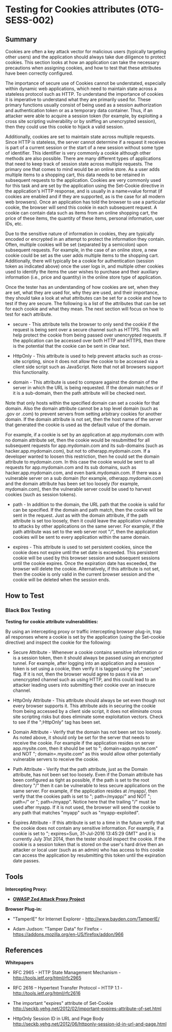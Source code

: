 # Testing for Cookies attributes (OTG-SESS-002)


## Summary
Cookies are often a key attack vector for malicious users (typically targeting other users) and the application should always take due diligence to protect cookies.  This section looks at how an application can take the necessary precautions when assigning cookies, and how to test that these attributes have been correctly configured.


The importance of secure use of Cookies cannot be understated, especially within dynamic web applications, which need to maintain state across a stateless protocol such as HTTP.  To understand the importance of cookies it is imperative to understand what they are primarily used for.  These primary functions usually consist of being used as a session authorization and authentication token or as a temporary data container.  Thus, if an attacker were able to acquire a session token (for example, by exploiting a cross site scripting vulnerability or by sniffing an unencrypted session), then they could use this cookie to hijack a valid session.


Additionally, cookies are set to maintain state across multiple requests.  Since HTTP is stateless, the server cannot determine if a request it receives is part of a current session or the start of a new session without some type of identifier.  This identifier is very commonly a cookie although other methods are also possible.  There are many different types of applications that need to keep track of session state across multiple requests.  The primary one that comes to mind would be an online store.  As a user adds multiple items to a shopping cart, this data needs to be retained in subsequent requests to the application.  Cookies are very commonly used for this task and are set by the application using the Set-Cookie directive in the application's HTTP response, and is usually in a name=value format (if cookies are enabled and if they are supported, as is the case for all modern web browsers).  Once an application has told the browser to use a particular cookie, the browser will send this cookie in each subsequent request.  A cookie can contain data such as items from an online shopping cart, the price of these items, the quantity of these items, personal information, user IDs, etc.


Due to the sensitive nature of information in cookies, they are typically encoded or encrypted in an attempt to protect the information they contain.  Often, multiple cookies will be set (separated by a semicolon) upon subsequent requests. For example, in the case of an online store, a new cookie could be set as the user adds multiple items to the shopping cart.  Additionally, there will typically be a cookie for authentication (session token as indicated above) once the user logs in, and multiple other cookies used to identify the items the user wishes to purchase and their auxiliary information (i.e., price and quantity) in the online store type of application.


Once the tester has an understanding of how cookies are set, when they are set, what they are used for, why they are used, and their importance, they should take a look at what attributes can be set for a cookie and how to test if they are secure.  The following is a list of the attributes that can be set for each cookie and what they mean.  The next section will focus on how to test for each attribute.

* secure - This attribute tells the browser to only send the cookie if the request is being sent over a secure channel such as HTTPS.  This will help protect the cookie from being passed over unencrypted requests. If the application can be accessed over both HTTP and HTTPS, then there is the potential that the cookie can be sent in clear text.

* HttpOnly - This attribute is used to help prevent attacks such as cross-site scripting, since it does not allow the cookie to be accessed via a client side script such as JavaScript.  Note that not all browsers support this functionality.

* domain -  This attribute is used to compare against the domain of the server in which the URL is being requested.  If the domain matches or if it is a sub-domain, then the path attribute will be checked next.


Note that only hosts within the specified domain can set a cookie for that domain.  Also the domain attribute cannot be a top level domain (such as .gov or .com) to prevent servers from setting arbitrary cookies for another domain.  If the domain attribute is not set, then the host name of the server that generated the cookie is used as the default value of the domain.


For example, if a cookie is set by an application at app.mydomain.com with no domain attribute set, then the cookie would be resubmitted for all subsequent requests for app.mydomain.com and its sub-domains (such as hacker.app.mydomain.com), but not to otherapp.mydomain.com.  If a developer wanted to loosen this restriction, then he could set the domain attribute to mydomain.com.  In this case the cookie would be sent to all requests for app.mydomain.com and its sub domains, such as hacker.app.mydomain.com, and even bank.mydomain.com. If there was a vulnerable server on a sub domain (for example, otherapp.mydomain.com) and the domain attribute has been set too loosely (for example, mydomain.com), then the vulnerable server could be used to harvest cookies (such as session tokens).


* path - In addition to the domain, the URL path that the cookie is valid for can be specified. If the domain and path match, then the cookie will be sent in the request. Just as with the domain attribute, if the path attribute is set too loosely, then it could leave the application vulnerable to attacks by other applications on the same server.  For example, if the path attribute was set to the web server root "/", then the application cookies will be sent to every application within the same domain.

* expires - This attribute is used to set persistent cookies, since the cookie does not expire until the set date is exceeded.  This persistent cookie will be used by this browser session and subsequent sessions until the cookie expires.  Once the expiration date has exceeded, the browser will delete the cookie.  Alternatively, if this attribute is not set, then the cookie is only valid in the current browser session and the cookie will be deleted when the session ends.

## How to Test

### Black Box Testing
**Testing for cookie attribute vulnerabilities:** <br>

By using an intercepting proxy or traffic intercepting browser plug-in, trap all responses where a cookie is set by the application (using the Set-cookie directive) and inspect the cookie for the following:

* Secure Attribute - Whenever a cookie contains sensitive information or is a session token, then it should always be passed using an encrypted tunnel.  For example, after logging into an application and a session token is set using a cookie, then verify it is tagged using the ";secure" flag.  If it is not, then the browser would agree to pass it via an unencrypted channel such as using HTTP, and this could lead to an attacker leading users into submitting their cookie over an insecure channel.

* HttpOnly Attribute - This attribute should always be set even though not every browser supports it. This attribute aids in securing the cookie from being accessed by a client side script, it does not eliminate cross site scripting risks but does eliminate some exploitation vectors. Check to see if the ";HttpOnly" tag has been set.

* Domain Attribute - Verify that the domain has not been set too loosely.  As noted above, it should only be set for the server that needs to receive the cookie.  For example if the application resides on server app.mysite.com, then it should be set to "; domain=app.mysite.com" and NOT "; domain=.mysite.com" as this would allow other potentially vulnerable servers to receive the cookie.

* Path Attribute - Verify that the path attribute, just as the Domain attribute, has not been set too loosely.  Even if the Domain attribute has been configured as tight as possible, if the path is set to the root directory "/" then it can be vulnerable to less secure applications on the same server.  For example, if the application resides at /myapp/, then verify that the cookies path is set to "; path=/myapp/" and NOT "; path=/" or "; path=/myapp".  Notice here that the trailing "/" must be used after myapp.  If it is not used, the browser will send the cookie to any path that matches "myapp" such as "myapp-exploited".

* Expires Attribute - If this attribute is set to a time in the future verify that the cookie does not contain any sensitive information.  For example, if a cookie is set to "; expires=Sun, 31-Jul-2016 13:45:29 GMT" and it is currently July 31st 2014, then the tester should inspect the cookie.  If the cookie is a session token that is stored on the user's hard drive then an attacker or local user (such as an admin) who has access to this cookie can access the application by resubmitting this token until the expiration date passes.


## Tools

**Intercepting Proxy:**

* **[OWASP Zed Attack Proxy Project](https://www.owasp.org/index.php/OWASP_Zed_Attack_Proxy_Project)**

**Browser Plug-in:**

* "TamperIE" for Internet Explorer -
http://www.bayden.com/TamperIE/

* Adam Judson: "Tamper Data" for Firefox -
https://addons.mozilla.org/en-US/firefox/addon/966


## References
**Whitepapers**<br>

* RFC 2965 - HTTP State Management Mechanism - http://tools.ietf.org/html/rfc2965

* RFC 2616 – Hypertext Transfer Protocol – HTTP 1.1 - http://tools.ietf.org/html/rfc2616

* The important "expires" attribute of Set-Cookie http://seckb.yehg.net/2012/02/important-expires-attribute-of-set.html

* HttpOnly Session ID in URL and Page Body http://seckb.yehg.net/2012/06/httponly-session-id-in-url-and-page.html
